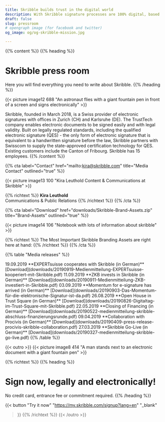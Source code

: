 ```yaml
---
title: Skribble builds trust in the digital world
description: With Skribble signature processes are 100% digital, based on the qualified electronic signature “QES” - the e-signature, which is equivalent to your hand-written signature according to Swiss and EU law.
draft: false
slug: pressroom
# opengraph image (for facebook and twitter)
og_image: og/og-skribble-mission.jpg

---
```


{{% content %}}
{{% heading %}}
# Skribble press room
Here you will find everything you need to write about Skribble.
{{% /heading %}}

{{< picture image12 688 "An astronaut flies with a giant fountain pen in front of a screen and signs electronically" >}}

Skribble, founded in March 2018, is a Swiss provider of electronic signatures with offices in Zurich (CH) and Karlsruhe (DE). The TrustTech company enables electronic documents to be signed easily and with legal validity. Built on legally regulated standards, including the qualified electronic signature (QES) - the only form of electronic signature that is equivalent to a handwritten signature before the law, Skribble partners with Swisscom to supply the state-approved certification technology for QES. Existing customers include the Canton of Fribourg. Skribble has 15 employees.
{{% /content %}}

{{% cta
  label="Contact"
  href="mailto:kira@skribble.com"
  title="Media Contact"
  outlined="true"
%}}

{{< picture image13 100 "Kira Leuthold Content & Communications at Skribble" >}}

{{% richtext %}}
**Kira Leuthold**<br>
Communications & Public Relations
{{% /richtext %}}
{{% /cta %}}

{{% cta
  label="Download"
  href="downloads/Skribble-Brand-Assets.zip"
  title="Brand-Assets"
  outlined="true"
%}}

{{< picture image14 106 "Notebook with lots of information about skribble" >}}

{{% richtext %}}
The Most Important Skribble Branding Assets are right here at hand:
{{% /richtext %}}
{{% /cta %}}

{{% table "Media releases" %}}
<tr>
  <td>19.09.2019</td>
  <td>**EXPERTsuisse cooperates with Skribble (in German)**</td>
  <td>
    [Download](downloads/20190919-Medienmitteilung-EXPERTsuisse-kooperiert-mit-Skribble.pdf)
  </td>
</tr>
<tr>
  <td>11.09.2019</td>
  <td>**ZKB invests in Skribble (in German)**</td>
  <td>
    [Download](downloads/20190911-Medienmitteilung-ZKB-investiert-in-Skribble.pdf)
  </td>
</tr>
<tr>
  <td>03.09.2019</td>
  <td>**Momentum for e-signature has arrived (in German)**</td>
  <td>
    [Download](downloads/20190903-Das-Momentum-für-die-elektronische-Signatur-ist-da.pdf)
  </td>
</tr>
<tr>
  <td>26.08.2019</td>
  <td>**Open House in Trust Square (in German)**</td>
  <td>
    [Download](downloads/20190826-Digitaltag-im-Trust-Square-mit-Skribble.pdf)
  </td>
</tr>
<tr>
  <td>22.05.2019</td>
  <td>**Closing of Financing (in German)**</td>
  <td>
    [Download](downloads/20190522-medienmitteilung-skribble-abschluss-finanzierungsrunde.pdf)
  </td>
</tr>
  <td>09.04.2019</td>
  <td>**Collaboration with Procivis (in German)**</td>
  <td>
    [Download](downloads/20190409-press-release-procivis-skribble-collaboration.pdf)
  </td>
</tr>
<tr>
  <td style="width:10%;">27.03.2019</td>
  <td style="width:80%;">**Skribble Go-Live (in German)**</td>
  <td style="width:10%;">
    [Download](downloads/20190327-medienmitteilung-skribble-go-live.pdf)
  </td>
</tr>
{{% /table %}}

{{< outro >}}
{{< picture image8 414 "A man stands next to an electronic document with a giant fountain pen" >}}

{{% richtext %}}
{{% heading %}}
# Sign now, legally and electronically!
No credit card, entrance fee or commitment required.
{{% /heading %}}

{{< button
  "Try it now"
  "https://my.skribble.com/signup?lang=en"
  "_blank"
>}}
{{% /richtext %}}
{{< /outro >}}
